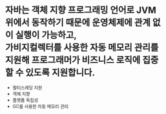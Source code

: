 <h1>
자바는 객체 지향 프로그래밍 언어로 JVM 위에서 동작하기 때문에 운영체제에 관계 없이 실행이 가능하고, <br/>
가비지컬렉터를 사용한 자동 메모리 관리를 지원해 프로그래머가 비즈니스 로직에 집중할 수 있도록 지원합니다. <br/>

</h1>

- 멀티스레딩 지원
- 객체 지향
- 플랫폼 독립성
- GC를 사용한 자동 메모리 관리